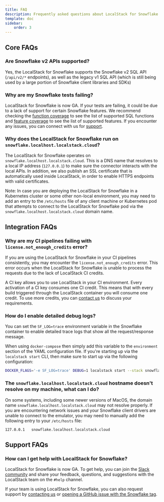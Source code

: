```yaml
---
title: FAQ
description: Frequently asked questions about LocalStack for Snowflake
template: doc
sidebar:
    order: 3
---
```


## Core FAQs

### Are Snowflake v2 APIs supported?

Yes, the LocalStack for Snowflake supports the Snowflake v2 SQL API (`/api/v2/*` endpoints), as well as the legacy v1 SQL API (which is still being used by a large portion of Snowflake client libraries and SDKs) 

### Why are my Snowflake tests failing?

LocalStack for Snowflake is now GA. If your tests are failing, it could be due to a lack of support for certain Snowflake features. We recommend checking the [function coverage](/snowflake/sql-functions/) to see the list of supported SQL functions and [feature coverage](/snowflake/features/) to see the list of supported features. If you encounter any issues, you can connect with us for [support](#support-faqs).

### Why does the LocalStack for Snowflake run on `snowflake.localhost.localstack.cloud`?

The LocalStack for Snowflake operates on `snowflake.localhost.localstack.cloud`. This is a DNS name that resolves to a local IP address (`127.0.0.1`) to make sure the connector interacts with the local APIs. In addition, we also publish an SSL certificate that is automatically used inside LocalStack, in order to enable HTTPS endpoints with valid certificates.

Note: In case you are deploying the LocalStack for Snowflake in a Kubernetes cluster or some other non-local environment, you may need to add an entry to the `/etc/hosts` file of any client machine or Kubernetes pod that attempts to connect to the LocalStack for Snowflake pod via the `snowflake.localhost.localstack.cloud` domain name.

## Integration FAQs

### Why are my CI pipelines failing with `license.not_enough_credits` error?

If you are using the LocalStack for Snowflake in your CI pipelines consistently, you may encounter the `license.not_enough_credits` error. This error occurs when the LocalStack for Snowflake is unable to process the requests due to the lack of LocalStack CI credits.

A CI key allows you to use LocalStack in your CI environment. Every activation of a CI key consumes one CI credit. This means that with every build triggered through the LocalStack container you will consume one credit. To use more credits, you can [contact us](https://localstack.cloud/contact) to discuss your requirements.

### How do I enable detailed debug logs?

You can set the `SF_LOG=trace` environment variable in the Snowflake container to enable detailed trace logs that show all the request/response message.

When using `docker-compose` then simply add this variable to the `environment` section of the YAML configuration file.
If you're starting up via the `localstack start` CLI, then make sure to start up via the following configuration: 

```bash
DOCKER_FLAGS='-e SF_LOG=trace' DEBUG=1 localstack start --stack snowflake
```

### The `snowflake.localhost.localstack.cloud` hostname doesn't resolve on my machine, what can I do?

On some systems, including some newer versions of MacOS, the domain name `snowflake.localhost.localstack.cloud` may not resolve properly.
If you are encountering network issues and your Snowflake client drivers are unable to connect to the emulator, you may need to manually add the following entry to your `/etc/hosts` file:

```bash
127.0.0.1	snowflake.localhost.localstack.cloud
```

## Support FAQs

### How can I get help with LocalStack for Snowflake?

LocalStack for Snowflake is now GA. To get help, you can join the [Slack community](https://localstack.cloud/slack) and share your feedback, questions, and suggestions with the LocalStack team on the `#help` channel. 

If your team is using LocalStack for Snowflake, you can also request support by [contacting us](https://localstack.cloud/contact) or 
[opening a GitHub issue with the Snowflake tag](https://github.com/localstack/localstack/issues/new?assignees=&labels=type%3A+bug%2Cstatus%3A+triage+needed%2CSnowflake%3A+general&template=bug-report.yml&title=bug%3A+%3Ctitle%3E).
